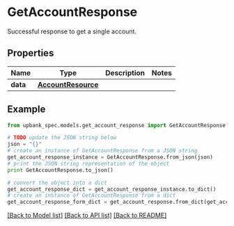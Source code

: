 # GetAccountResponse

Successful response to get a single account. 

## Properties

Name | Type | Description | Notes
------------ | ------------- | ------------- | -------------
**data** | [**AccountResource**](AccountResource.md) |  | 

## Example

```python
from upbank_spec.models.get_account_response import GetAccountResponse

# TODO update the JSON string below
json = "{}"
# create an instance of GetAccountResponse from a JSON string
get_account_response_instance = GetAccountResponse.from_json(json)
# print the JSON string representation of the object
print GetAccountResponse.to_json()

# convert the object into a dict
get_account_response_dict = get_account_response_instance.to_dict()
# create an instance of GetAccountResponse from a dict
get_account_response_form_dict = get_account_response.from_dict(get_account_response_dict)
```
[[Back to Model list]](../README.md#documentation-for-models) [[Back to API list]](../README.md#documentation-for-api-endpoints) [[Back to README]](../README.md)


